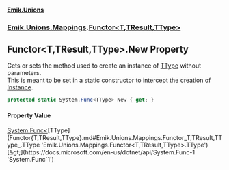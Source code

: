 #### [Emik.Unions](index.md 'index')
### [Emik.Unions.Mappings](Emik.Unions.Mappings.md 'Emik.Unions.Mappings').[Functor&lt;T,TResult,TType&gt;](Functor{T,TResult,TType}.md 'Emik.Unions.Mappings.Functor<T,TResult,TType>')

## Functor<T,TResult,TType>.New Property

Gets or sets the method used to create an instance of [TType](Functor{T,TResult,TType}.md#Emik.Unions.Mappings.Functor_T,TResult,TType_.TType 'Emik.Unions.Mappings.Functor<T,TResult,TType>.TType') without parameters.  
This is meant to be set in a static constructor to intercept the creation of [Instance](Functor{TType}.Instance.md 'Emik.Unions.Mappings.Functor<TType>.Instance').

```csharp
protected static System.Func<TType> New { get; }
```

#### Property Value
[System.Func&lt;](https://docs.microsoft.com/en-us/dotnet/api/System.Func-1 'System.Func`1')[TType](Functor{T,TResult,TType}.md#Emik.Unions.Mappings.Functor_T,TResult,TType_.TType 'Emik.Unions.Mappings.Functor<T,TResult,TType>.TType')[&gt;](https://docs.microsoft.com/en-us/dotnet/api/System.Func-1 'System.Func`1')